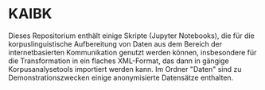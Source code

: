 # KAIBK
Dieses Repositorium enthält einige Skripte (Jupyter Notebooks), die für die korpuslinguistische Aufbereitung von Daten aus dem Bereich der internetbasierten Kommunikation genutzt werden können, insbesondere für die Transformation in ein flaches XML-Format, das dann in gängige Korpusanalysetools importiert werden kann.
Im Ordner "Daten" sind zu Demonstrationszwecken einige anonymisierte Datensätze enthalten.
